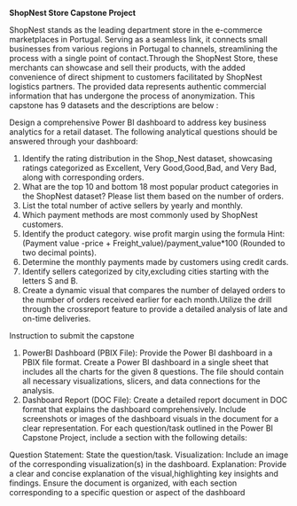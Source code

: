 **ShopNest Store Capstone Project**

ShopNest stands as the leading department store in the e-commerce marketplaces in Portugal. Serving as a seamless link, it connects small businesses from various regions in
Portugal to channels, streamlining the process with a single point of contact.Through the ShopNest Store, these merchants can showcase and sell their products, with the added convenience of
direct shipment to customers facilitated by ShopNest logistics partners. The provided data represents authentic commercial information that has undergone the process of anonymization.
This capstone has 9 datasets and the descriptions are below :

Design a comprehensive Power BI dashboard to address key business analytics for a retail dataset. The following analytical questions should be answered through your dashboard:
1. Identify the rating distribution in the Shop_Nest dataset, showcasing ratings categorized as Excellent, Very Good,Good,Bad, and Very Bad, along with corresponding orders.
2. What are the top 10 and bottom 18 most popular product categories in the ShopNest dataset? Please list them based on the number of orders.
3. List the total number of active sellers by yearly and monthly.
4. Which payment methods are most commonly used by ShopNest customers.
5. Identify the product category. wise profit margin using the formula
Hint: (Payment value -price + Freight_value)/payment_value*100 (Rounded to two decimal points).
6. Determine the monthly payments made by customers using credit cards.
7. Identify sellers categorized by city,excluding cities starting with the letters S and B.
8. Create a dynamic visual that compares the number of delayed orders to the number of orders received earlier for each month.Utilize the drill through the crossreport feature to provide a detailed
analysis of late and on-time deliveries.

Instruction to submit the capstone
1. PowerBI Dashboard (PBIX File):
Provide the Power BI dashboard in a PBIX file format. Create a Power BI dashboard in a single sheet that includes all the charts for the given 8 questions. The file should contain all necessary
visualizations, slicers, and data connections for the analysis.
2. Dashboard Report (DOC File): Create a detailed report document in DOC format that explains the dashboard comprehensively.
Include screenshots or images of the dashboard visuals in the document for a clear representation.
For each question/task outlined in the Power BI Capstone Project, include a section with the following details:

Question Statement:
State the question/task.
Visualization: Include an image of the corresponding visualization(s) in the dashboard.
Explanation: Provide a clear and concise explanation of the visual,highlighting key insights and findings.
Ensure the document is organized, with each section corresponding to a specific question or aspect of the dashboard
